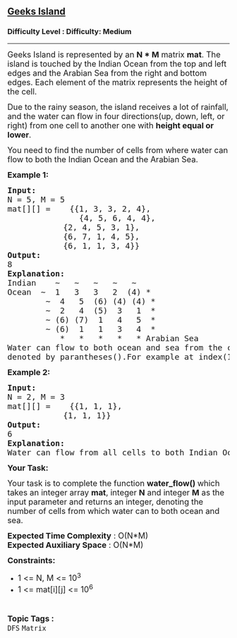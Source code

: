 <h2><a href="https://www.geeksforgeeks.org/problems/geeks-island--170646/1?page=4&difficulty=Medium&status=unsolved&sortBy=submissions">Geeks Island</a></h2><h3>Difficulty Level : Difficulty: Medium</h3><hr><div class="problems_problem_content__Xm_eO"><p><span style="font-size:18px">Geeks Island is represented by an&nbsp;<strong>N * M</strong>&nbsp;matrix&nbsp;<strong>mat</strong>. The island is touched by the Indian Ocean from the top and left edges and the Arabian Sea from the right and bottom edges. Each element of the matrix represents the height of the cell.</span></p>

<p><span style="font-size:18px">Due to the rainy season, the island receives a lot of rainfall, and the water can flow in four directions(up, down, left, or right) from one cell to another one with&nbsp;<strong>height equal or lower</strong>.</span></p>

<p><span style="font-size:18px">You need to find the number of cells from where water can flow to both the Indian Ocean and the Arabian Sea.</span></p>

<p><strong><span style="font-size:18px">Example 1:</span></strong></p>

<pre><span style="font-size:18px"><strong>Input:</strong></span>
<span style="font-size:18px">N = 5, M = 5</span>
<span style="font-size:18px">mat[][] =    {{1, 3, 3, 2, 4},
               </span><span style="font-size:18px">{4, 5, 6, 4, 4},</span>
               <span style="font-size:18px">{2, 4, 5, 3, 1},</span>
               <span style="font-size:18px">{6, 7, 1, 4, 5},</span>
               <span style="font-size:18px">{6, 1, 1, 3, 4}}</span>
<span style="font-size:18px"><strong>Output:</strong></span>
<span style="font-size:18px">8</span>
<span style="font-size:18px"><strong>Explanation:</strong></span>
<span style="font-size:18px">Indian    ~   ~   ~   ~   ~
Ocean  ~  1   3   3   2  (4) *
        ~  4   5  (6) (4) (4) *
        ~  2   4  (5)  3   1  *
        ~ (6) (7)  1   4   5  *
        ~ (6)  1   1   3   4  *           
&nbsp;          *   *   *   *   * Arabian Sea</span>
<span style="font-size:18px">Water can flow to both ocean and sea from the cells
denoted by parantheses().For example at index(1,2), the height of that island is 6. If a water drop falls on that island, water can flow to up direction(as 3&lt;=6) and reach to Indian Ocean. ALso, water can flow to right direction(as 6&gt;=4&gt;=4) and reach to Arabian Sea.</span></pre>

<p><strong><span style="font-size:18px">Example 2:</span></strong></p>

<pre><strong><span style="font-size:18px">Input:</span></strong>
<span style="font-size:18px">N = 2, M = 3</span>
<span style="font-size:18px">mat[][] =    {{1, 1, 1},</span>
               <span style="font-size:18px">{1, 1, 1}}</span>
<strong><span style="font-size:18px">Output:</span></strong>
<span style="font-size:18px">6 </span>
<strong><span style="font-size:18px">Explanation:</span></strong>
<span style="font-size:18px">Water can flow from all cells to both Indian Ocean and Arabian Sea as the height of all islands are same.</span></pre>

<p><strong><span style="font-size:18px">Your Task:</span></strong></p>

<p><span style="font-size:18px">Your task is to complete the function <strong>water_flow()&nbsp;</strong>which takes an integer array <strong>mat</strong>, integer <strong>N</strong> and integer <strong>M</strong>&nbsp;as the input parameter and returns an integer, denoting the number of cells from which water can to both ocean and sea.</span></p>

<p><span style="font-size:18px"><strong>Expected Time Complexity</strong> : O(</span><span style="font-size:18px">N*M</span><span style="font-size:18px">)<br>
<strong>Expected Auxiliary Space</strong> : O(N*M)</span></p>

<p><span style="font-size:18px"><strong>Constraints:</strong></span></p>

<ul>
	<li><span style="font-size:18px">1 &lt;= N, M &lt;= 10<sup>3</sup></span></li>
	<li><span style="font-size:18px">1 &lt;= mat[i][j] &lt;= 10<sup>6</sup></span></li>
</ul>
</div><br><p><span style=font-size:18px><strong>Topic Tags : </strong><br><code>DFS</code>&nbsp;<code>Matrix</code>&nbsp;